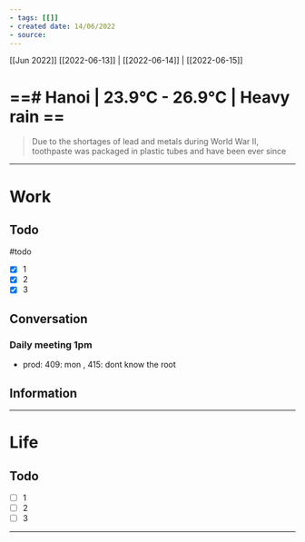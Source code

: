 ```yaml
---
- tags: [[]]
- created date: 14/06/2022
- source: 
---
```

[[Jun 2022]]
[[2022-06-13]]   |   [[2022-06-14]] | [[2022-06-15]] 


# ==# Hanoi | 23.9°C - 26.9°C | Heavy rain ==

> Due to the shortages of lead and metals during World War II, toothpaste was packaged in plastic tubes and have been ever since

---

# Work
## Todo
#todo
- [x] 1
- [x] 2
- [x] 3
## Conversation
### Daily meeting 1pm
- prod: 409: mon , 415: dont know the root 
## Information

---

# Life
## Todo
- [ ] 1
- [ ] 2
- [ ] 3

---